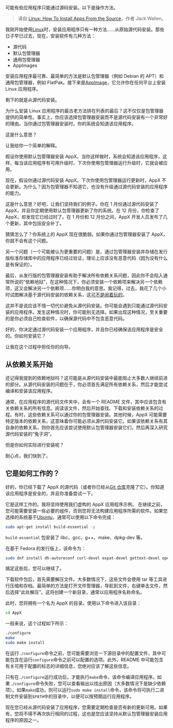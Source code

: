 
<!--
title: Linux：如何从源码安装应用
cover: https://cdn.thenewstack.io/media/2025/01/49ac0687-olivie-strauss-49fb-ltae40-unsplash.jpg
-->

可能有些应用程序只能通过源码安装。以下是操作方法。

> 译自 [Linux: How To Install Apps From the Source](https://thenewstack.io/linux-how-to-install-apps-from-the-source/)，作者 Jack Wallen。

我刚开始使用[Linux](https://thenewstack.io/learning-linux-start-here/)时，安装应用程序只有一种方法……从原始源代码安装。那些日子早已过去，现在，安装软件有几种方法：

- 源代码
- 默认包管理器
- 通用包管理器
- AppImages

安装应用程序最可靠、最简单的方法是默认包管理器（例如 Debian 的 APT）和通用包管理器，例如 FlatPak。接下来是[AppImage](https://appimage.org/)，它允许你在任何平台上安装 Linux 应用程序。

剩下的就是从源代码安装。

为什么安装 Linux 应用程序的最古老方法排在列表的最后？这不仅仅是包管理器提供的简单性。事实上，你应该选择包管理器安装而不是源代码安装有一个非常好的理由。当你通过包管理器安装时，你的系统会知道该应用程序。

这是什么意思？

让我给你一个简单的解释。

假设你使用默认包管理器安装 AppX。当你这样做时，系统会知道该应用程序，这样，每当该应用程序有可用升级时，下次你使用包管理器运行升级时，它就会被应用。

现在，假设你通过源代码安装 AppX。下次你使用包管理器运行更新时，AppX 不会更新。为什么？因为包管理器不知道它，也没有升级通过源代码安装的应用程序的能力。

这是什么意思？好吧，让我们坚持我们的例子。你在 1 月份通过源代码安装了 AppX，并且你定期使用默认包管理器更新了你的系统。在 12 月份，你检查了 AppX，却发现它已经过时了。在 1 月份和 12 月份之间，AppX 开发人员发布了几个更新，其中包括安全补丁。

猜猜怎么了？你系统上的 AppX 现在很脆弱。如果你通过包管理器安装了 AppX，你就不会有这个问题。

另一个问题（一个可能被认为更重要的问题）是，通过包管理器安装并存储在发行版标准存储库中的应用程序已经过验证，理论上应该没有恶意代码（因为没有什么是有保证的）。

最后，从发行版的包管理器安装有助于解决所有依赖关系问题，因此你不会陷入通常所说的“依赖地狱”，在这种情况下，你必须安装一个依赖项来解决另一个依赖项，这又会解决另一个依赖项……你明白我的意思。我记得，过去，我花了几个小时试图解决基于源代码安装的依赖关系，这[可不是闹着玩的](https://thenewstack.io/vendoring-why-you-still-have-overlooked-security-holes/)。

这并不是说应该不惜一切代价避免从源代码安装。你可能会遇到只能通过源代码安装的应用程序。发生这种情况时，你可能别无选择。如果出现这种情况，至关重要的是你必须自己检查软件，以确保源代码中不包含恶意代码。

好的，你决定通过源代码安装一个应用程序，并且你已经确保该应用程序是安全的。你如何安装它？

让我在这个过程中担任你的向导。

## 从依赖关系开始

还记得我提到的依赖地狱吗？这可能是从源代码安装中最能阻止大多数人继续前进的部分。从源代码安装的问题在于，你必须首先满足所有依赖关系，然后才能尝试编译和安装该应用程序。

通常，在应用程序的源代码文件夹中，会有一个 README 文件，其中应该包含有关依赖关系的所有信息。阅读该文件，然后开始查找、下载和安装依赖关系的过程。有时，这些依赖关系可以通过你的包管理器安装。其他时候，AppX 可能需要特定版本的依赖关系，这意味着你可能必须从源代码安装它。如果该依赖关系有其自身的依赖关系，则你首先应该尝试使用默认包管理器安装它们，然后再深入研究源代码安装的“兔子洞”。

但是你如何实际进行安装呢？

耐心点，我们快到了。

## 它是如何工作的？

好的，你已经下载了 AppX 的源代码（或者你已经从[Git 仓库](https://thenewstack.io/development-git-clone-a-project/)克隆了它）。你知道该应用程序是安全的，并且你准备尝试一下。

它是这样工作的。我将坚持使用我们虚构的 AppX 应用程序示例。
在继续之前，您可能需要安装一些必要的组件，否则您将无法构建应用程序所需的软件。如果您选择的系统基于[Ubuntu](https://thenewstack.io/10-reasons-to-choose-ubuntu-server-over-the-competition/)，通常可以使用以下命令完成：

```bash
sudo apt-get install build-essential -y
```

`build-essential` 包安装了 libc、gcc、g++、make、dpkg-dev 等。

在基于 Fedora 的发行版上，该命令为：

```bash
sudo dnf install dh-autoreconf curl-devel expat-devel gettext-devel openssl-devel perl-devel zlib-devel gcc curl cmake -y
```

搞定这些后，您可以继续了。

下载软件包后，首先需要解压文件。大多数情况下，这些文件会使用 tar 等工具进行压缩和存档。最简单的方法是打开文件管理器，导航到文件，右键单击文件，然后选择“此处解压”。这将创建一个新目录，通常以应用程序名称命名。

此时，您将拥有一个名为 AppX 的目录。使用以下命令进入该目录：

```bash
cd AppX
```

一般来说，这个过程如下所示：

```bash
./configure
make
sudo make install
```

在运行`./configure`命令之前，您可能需要浏览一下源目录中的配置文件，其中可能包含在运行`configure`命令之前可以配置的选项。此外，README 中可能包含有关可用于配置的标志的详细信息，您绝对应该了解这些信息。

只有在`./configure`运行成功后，才能执行`make`命令，该命令编译应用程序。如果`./configure`命令失败，您可以查看输出以找出原因（大多数情况下是缺少依赖项）。如果`make`成功，则可以运行`sudo make install`命令，该命令将可执行二进制文件安装到`$PATH`中的目录中，以便可以按预期运行应用程序。

现在您已经从源代码安装了应用程序，您需要定期检查是否有新的更新可用。如果有，您将不得不再次执行相同的过程，这也是您应该坚持从默认包管理器安装应用程序的原因之一。
